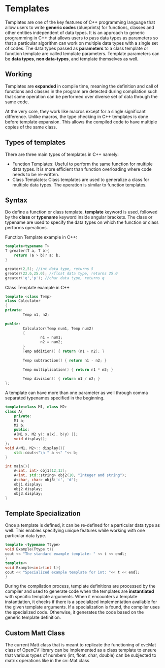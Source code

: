 # Templates
Templates are one of the key features of C++ programming language that allow users to write **generic codes** (blueprints) for functions, classes and other entities independent of data types. It is an approach to generic programming in C++ that allows users to pass data types as parameters so that a particular algorithm can work on multiple data types with a single set of codes. The data types passed as **parameters** to a class template or function template are called template parameters. Template parameters can be **data types**, **non data-types**, and template themselves as well.
## Working
Templates are **expanded** in compile time, meaning the definition and call of functions and classes in the program are detected during compilation such that same operation can be performed over diverse set of data through the same code.

At the very core, they work like macros except for a single significant difference. Unlike macros, the type checking in C++ templates is done before template expansion. This allows the compiled code to have multiple copies of the same class.
## Types of templates
There are three main types of templates in C++ namely:
* Function Templates: Useful to perform the same function for multiple data types. It is more efficient than function overloading where code needs to be re-written. 
* Class Templates: Class templates are used to generalize a class for multiple data types. The operation is similar to function templates.
## Syntax
Do define a function or class template, **template** keyword is used, followed by the **class** or **typename** keyword inside angular brackets. The class or typename are used to specify the data types on which the function or class performs operations.

Function Template example in C++:
```c++
template<typename T>
T greater(T a, T b){
    return (a > b)? a: b;
}

greater(2,5); //int data type, returns 5
greater(22.6,25.0); //float data type, returns 25.0
greater('q','p'); //char data type, returns q
```
Class Template example in C++
```c++
template <class Temp>
class Calculator
{
private:
        Temp n1, n2;
        
public:
        Calculator(Temp num1, Temp num2)
        {
                n1 = num1;
                n2 = num2;
        }
        Temp addition() { return (n1 + n2); }
        
        Temp subtraction() { return n1 - n2; }
        
        Temp multiplication() { return n1 * n2; }
        
        Temp division() { return n1 / n2; }
};
```
A template can have more than one parameter as well through comma separated typenames specified in the beginning.
```c++
template<class M1, class M2>
class A{
    private:
    M1 a;
    M2 b;
    public:
    A(M1 x, M2 y): a(x), b(y) {};
    void display();
};
void A<M1, M2>:: display(){
    std::cout<<"\n " a <<" "<< b; 
}

int main(){
    A<int, int> obj1(12,13);
    A<int, std::string> obj2(10, "Integer and string");
    A<char, char> obj3('c', 'd');
    obj1.display;
    obj2.display;
    obj3.display;
}
```
## Template Specialization
Once a template is defined, it can be re-defined for a particular data type as well. This enables specifying unique features while working with one particular data type.
```c++
template <typename Ttype>
void Example(Ttype t){
cout << "The standard example template: " << t << endl;
}
template<>
void Example<int>(int t){
cout << "Specialized example template for int: "<< t << endl;
}
```
During the compilation process, template definitions are processed by the compiler and used to generate code when the templates are **instantiated** with specific template arguments. When it encounters a template instantiation, it checks if there is a specialized implementation available for the given template arguments. If a specialization is found, the compiler uses the specialized code. Otherwise, it generates the code based on the generic template definition.
## Custom Matt Class
The current Matt class that is meant to replicate the functioning of cv::Mat class of OpenCV library can be implemented as a class template to ensure that various types of numbers (int, float, char, double) can be subjected to matrix operations like in the cv::Mat class.

